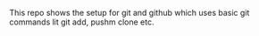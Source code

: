 This repo shows the setup for git and github which uses basic git commands lit git add, pushm clone etc.
